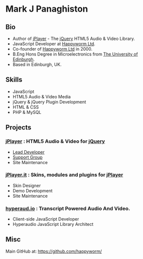 # Mark J Panaghiston

## Bio

* Author of [jPlayer](http://jplayer.org/) - The [jQuery](http://jquery.com/) HTML5 Audio & Video Library.
* JavaScript Developer at [Happyworm Ltd](http://happyworm.com/).
* Co-founder of [Happyworm Ltd](http://happyworm.com/) in 2000.
* B.Eng Hons Degree in Microelectronics from [The University of Edinburgh](http://www.ed.ac.uk/).
* Based in Edinburgh, UK.

## Skills

* JavaScript
* HTML5 Audio & Video Media
* jQuery & jQuery Plugin Development
* HTML & CSS
* PHP & MySQL

## Projects

### [jPlayer](http://jplayer.org/) : HTML5 Audio & Video for [jQuery](http://jquery.com/)
* [Lead Developer](https://github.com/happyworm/jPlayer)
* [Support Group](https://groups.google.com/forum/#!forum/jplayer)
* Site Maintenance

### [jPlayer.it](http://jplayer.it/) : Skins, modules and plugins for [jPlayer](http://jplayer.org/)
* Skin Designer
* Demo Development
* Site Maintenance

### [hyperaud.io](http://hyperaud.io/) : Transcript Powered Audio And Video.
* Client-side JavaScript Developer
* Hyperaudio JavaScript Library Architect

## Misc

Main GitHub at:
https://github.com/happyworm/
